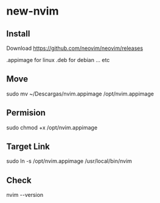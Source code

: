 # new-nvim

## Install 

Download https://github.com/neovim/neovim/releases

.appimage for linux
.deb for debian ... etc

## Move 
sudo mv ~/Descargas/nvim.appimage /opt/nvim.appimage

## Permision
sudo chmod +x /opt/nvim.appimage

## Target Link
sudo ln -s /opt/nvim.appimage /usr/local/bin/nvim

## Check
nvim --version
